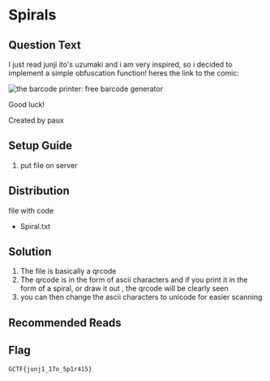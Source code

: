# Spirals

## Question Text

I just read junji ito's uzumaki and i am very inspired, so i decided to implement a simple obfuscation function!
heres the link to the comic:

<a ><img src="https://www.barcodesinc.com/generator/image.php?code=https://en.wikipedia.org/wiki/Uzumaki&style=197&type=C128B&width=531&height=50&xres=1&font=3" alt="the barcode printer: free barcode generator" border="0"></a>

Good luck!

Created by paux

## Setup Guide
1. put file on server

## Distribution
file with code
- Spiral.txt


## Solution
1.	The file is basically a qrcode
2.	The qrcode is in the form of ascii characters and if you print it in the form of a spiral, or draw it out , the qrcode will be clearly seen
3.	you can then change the ascii characters to unicode for easier scanning

## Recommended Reads

## Flag
`GCTF{junj1_17o_5p1r415}`
